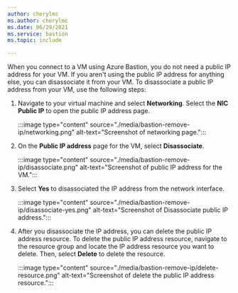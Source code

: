 ```yaml
---
author: cherylmc
ms.author: cherylmc
ms.date: 06/29/2021
ms.service: bastion
ms.topic: include

---
```


When you connect to a VM using Azure Bastion, you do not need a public IP address for your VM. If you aren't using the public IP address for anything else, you can disassociate it from your VM. To disassociate a public IP address from your VM, use the following steps:

1. Navigate to your virtual machine and select **Networking**. Select the **NIC Public IP** to open the public IP address page.

   :::image type="content" source="./media/bastion-remove-ip/networking.png" alt-text="Screenshot of networking page.":::

1. On the **Public IP address** page for the VM, select **Disassociate**.

   :::image type="content" source="./media/bastion-remove-ip/disassociate.png" alt-text="Screenshot of public IP address for the VM.":::

1. Select **Yes** to disassociated the IP address from the network interface.

   :::image type="content" source="./media/bastion-remove-ip/disassociate-yes.png" alt-text="Screenshot of Disassociate public IP address.":::

1. After you disassociate the IP address, you can delete the public IP address resource. To delete the public IP address resource, navigate to the resource group and locate the IP address resource you want to delete. Then, select **Delete** to delete the resource.

   :::image type="content" source="./media/bastion-remove-ip/delete-resource.png" alt-text="Screenshot of delete the public IP address resource.":::
